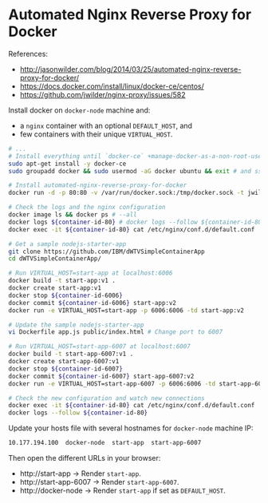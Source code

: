 # Automated Nginx Reverse Proxy for Docker

References:
- http://jasonwilder.com/blog/2014/03/25/automated-nginx-reverse-proxy-for-docker/
- https://docs.docker.com/install/linux/docker-ce/centos/
- https://github.com/jwilder/nginx-proxy/issues/582

Install docker on `docker-node` machine and:
- a `nginx` container with an optional `DEFAULT_HOST`, and
- few containers with their unique `VIRTUAL_HOST`.

```bash
# ...
# Install everything until `docker-ce` +manage-docker-as-a-non-root-user
sudo apt-get install -y docker-ce
sudo groupadd docker && sudo usermod -aG docker ubuntu && exit # and ssh again

# Install automated-nginx-reverse-proxy-for-docker
docker run -d -p 80:80 -v /var/run/docker.sock:/tmp/docker.sock -t jwilder/nginx-proxy # docker run -e DEFAULT_HOST=${one-of-below VIRTUAL_HOST} ...

# Check the logs and the nginx configuration
docker image ls && docker ps # --all
docker logs ${container-id-80} # docker logs --follow ${container-id-80}
docker exec -it ${container-id-80} cat /etc/nginx/conf.d/default.conf

# Get a sample nodejs-starter-app
git clone https://github.com/IBM/dWTVSimpleContainerApp
cd dWTVSimpleContainerApp/

# Run VIRTUAL_HOST=start-app at localhost:6006
docker build -t start-app:v1 .
docker create start-app:v1
docker stop ${container-id-6006}
docker commit ${container-id-6006} start-app:v2
docker run -e VIRTUAL_HOST=start-app -p 6006:6006 -td start-app:v2

# Update the sample nodejs-starter-app
vi Dockerfile app.js public/index.html # Change port to 6007

# Run VIRTUAL_HOST=start-app-6007 at localhost:6007
docker build -t start-app-6007:v1 .
docker create start-app-6007:v1
docker stop ${container-id-6007}
docker commit ${container-id-6007} start-app-6007:v2
docker run -e VIRTUAL_HOST=start-app-6007 -p 6006:6006 -td start-app-6007:v2

# Check the new configuration and watch new connections
docker exec -it ${container-id-80} cat /etc/nginx/conf.d/default.conf
docker logs --follow ${container-id-80}
```

Update your hosts file with several hostnames for `docker-node` machine IP:
```bash
10.177.194.100  docker-node  start-app  start-app-6007
```

Then open the different URLs in your browser:
- http://start-app -> Render `start-app`.
- http://start-app-6007 -> Render `start-app-6007`.
- http://docker-node -> Render `start-app` if set as `DEFAULT_HOST`.
